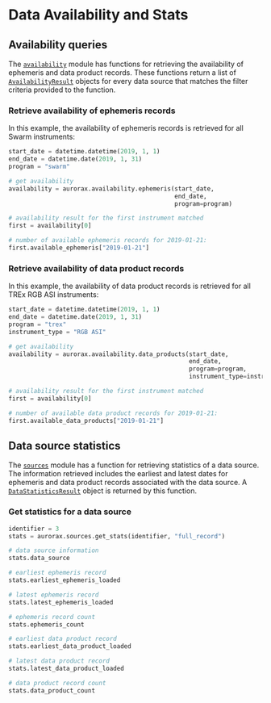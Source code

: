 # Data Availability and Stats

## Availability queries
The [`availability`](/python_libraries/pyaurorax/api_reference/aurorax/availability.html) module has functions for retrieving the availability of ephemeris and data product records. These functions return a list of [`AvailabilityResult`](/python_libraries/pyaurorax/api_reference/aurorax/availability.html#aurorax.availability.AvailabilityResult) objects for every data source that matches the filter criteria provided to the function.

### Retrieve availability of ephemeris records
In this example, the availability of ephemeris records is retrieved for all Swarm instruments:
```python
start_date = datetime.datetime(2019, 1, 1)
end_date = datetime.date(2019, 1, 31)
program = "swarm"

# get availability
availability = aurorax.availability.ephemeris(start_date, 
                                              end_date,
                                              program=program)

# availability result for the first instrument matched
first = availability[0]

# number of available ephemeris records for 2019-01-21:
first.available_ephemeris["2019-01-21"]
```

### Retrieve availability of data product records
In this example, the availability of data product records is retrieved for all TREx RGB ASI instruments:
```python
start_date = datetime.datetime(2019, 1, 1)
end_date = datetime.date(2019, 1, 31)
program = "trex"
instrument_type = "RGB ASI"

# get availability
availability = aurorax.availability.data_products(start_date,
                                                  end_date,
                                                  program=program,
                                                  instrument_type=instrument_type)

# availability result for the first instrument matched
first = availability[0]

# number of available data product records for 2019-01-21:
first.available_data_products["2019-01-21"]
```

## Data source statistics
The [`sources`](/python_libraries/pyaurorax/api_reference/aurorax/sources.html) module has a function for retrieving statistics of a data source. The information retrieved includes the earliest and latest dates for ephemeris and data product records associated with the data source. A [`DataStatisticsResult`](/python_libraries/pyaurorax/api_reference/aurorax/sources.html#aurorax.sources.DataStatisticsResult) object is returned by this function.

### Get statistics for a data source
```python
identifier = 3
stats = aurorax.sources.get_stats(identifier, "full_record")

# data source information
stats.data_source

# earliest ephemeris record
stats.earliest_ephemeris_loaded

# latest ephemeris record
stats.latest_ephemeris_loaded

# ephemeris record count
stats.ephemeris_count

# earliest data product record
stats.earliest_data_product_loaded

# latest data product record
stats.latest_data_product_loaded

# data product record count
stats.data_product_count
```